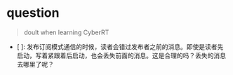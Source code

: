# question

> doult when learning CyberRT

- [ ]: 发布订阅模式通信的时候，读者会错过发布者之前的消息。即使是读者先启动，写着紧跟着后启动，也会丢失前面的消息。这是合理的吗？丢失的消息去哪里了呢？